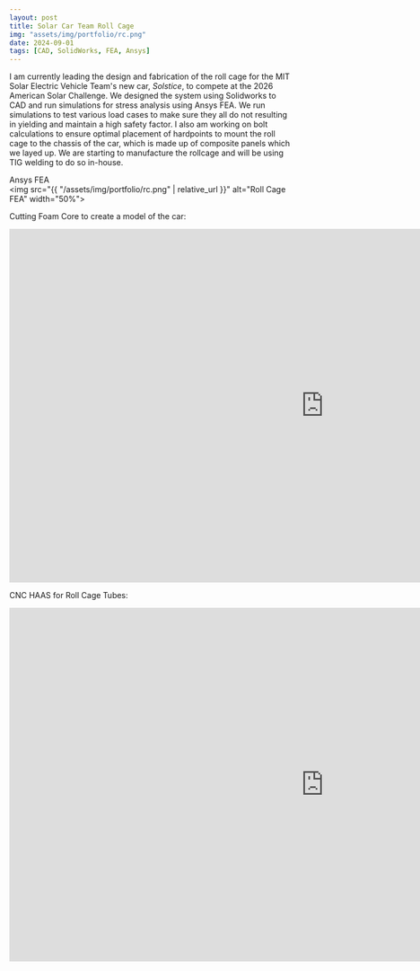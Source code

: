 ```yaml
---
layout: post
title: Solar Car Team Roll Cage
img: "assets/img/portfolio/rc.png"
date: 2024-09-01
tags: [CAD, SolidWorks, FEA, Ansys]
---
```


I am currently leading the design and fabrication of the roll cage for the MIT Solar Electric Vehicle Team's new car, _Solstice_, to compete at the 2026 American Solar Challenge. We designed the system using Solidworks to CAD and run simulations for stress analysis using Ansys FEA. We run simulations to test various load cases to make sure they all do not resulting in yielding and maintain a high safety factor. I also am working on bolt calculations to ensure optimal placement of hardpoints to mount the roll cage to the chassis of the car, which is made up of composite panels which we layed up. We are starting to manufacture the rollcage and will be using TIG welding to do so in-house.

Ansys FEA  
<img src="{{ "/assets/img/portfolio/rc.png" | relative_url }}" alt="Roll Cage FEA" width="50%">

Cutting Foam Core to create a model of the car:  
<iframe width="1120" height="630"
        src="https://www.youtube.com/embed/Yhg5BniK5aU"
        title="YouTube video player"
        frameborder="0"
        allowfullscreen></iframe>

CNC HAAS for Roll Cage Tubes:
<iframe width="1120" height="630"
        src="https://www.youtube.com/embed/7fqz2cTJykw"
        title="YouTube video player"
        frameborder="0"
        allowfullscreen></iframe>

